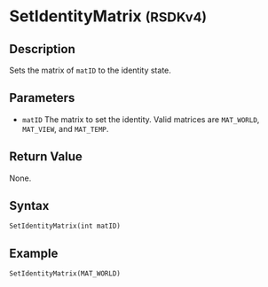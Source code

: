 # SetIdentityMatrix <small>(RSDKv4)</small>

## Description
Sets the matrix of `matID` to the identity state.

## Parameters
- `matID`
The matrix to set the identity. Valid matrices are `MAT_WORLD`, `MAT_VIEW`, and `MAT_TEMP`.

## Return Value
None.

## Syntax
```
SetIdentityMatrix(int matID)
```

## Example
```
SetIdentityMatrix(MAT_WORLD)
```